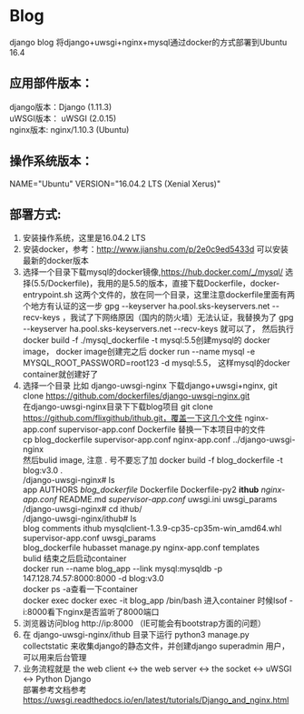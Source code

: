 # Blog
django blog
将django+uwsgi+nginx+mysql通过docker的方式部署到Ubuntu 16.4
## 应用部件版本：
django版本：Django (1.11.3)  
uWSGI版本： uWSGI (2.0.15)  
nginx版本:  nginx/1.10.3 (Ubuntu)  
## 操作系统版本：
NAME="Ubuntu"
VERSION="16.04.2 LTS (Xenial Xerus)"  
## 部署方式:
1. 安装操作系统，这里是16.04.2 LTS  
2. 安装docker，参考：http://www.jianshu.com/p/2e0c9ed5433d 可以安装最新的docker版本  
3. 选择一个目录下载mysql的docker镜像,https://hub.docker.com/_/mysql/ 选择(5.5/Dockerfile)，我用的是5.5的版本，直接下载Dockerfile，docker-entrypoint.sh
   这两个文件的，放在同一个目录，这里注意dockerfile里面有两个地方有认证的这一步 gpg --keyserver ha.pool.sks-keyservers.net --recv-keys ，我试了下网络原因（国内的防火墙）无法认证，我替换为了
   gpg --keyserver ha.pool.sks-keyservers.net --recv-keys 就可以了，
   然后执行docker build -f ./mysql_dockerfile -t mysql:5.5创建mysql的 docker image，
   docker image创建完之后 docker run --name mysql -e MYSQL_ROOT_PASSWORD=root123 -d mysql:5.5， 这样mysql的docker container就创建好了  
4. 选择一个目录 比如 django-uwsgi-nginx 下载django+uwsgi+nginx, git clone https://github.com/dockerfiles/django-uwsgi-nginx.git  
   在django-uwsgi-nginx目录下下载blog项目 git clone https://github.com/flixgithub/ithub.git，覆盖一下这几个文件 nginx-app.conf supervisor-app.conf Dockerfile
   替换一下本项目中的文件  
   cp blog_dockerfile supervisor-app.conf nginx-app.conf ../django-uwsgi-nginx  
   然后bulid image, 注意 . 号不要忘了加 docker build -f blog_dockerfile -t blog:v3.0 .   
   /django-uwsgi-nginx# ls  
   app  AUTHORS  *blog_dockerfile*  Dockerfile  Dockerfile-py2  **ithub**  *nginx-app.conf*  README.md  *supervisor-app.conf*  uwsgi.ini  uwsgi_params  
   /django-uwsgi-nginx# cd ithub/  
   /django-uwsgi-nginx/ithub# ls  
   blog             comments  ithub      mysqlclient-1.3.9-cp35-cp35m-win_amd64.whl  supervisor-app.conf  uwsgi_params  
   blog_dockerfile  hubasset  manage.py  nginx-app.conf                              templates  
   bulid 结束之后启动container  
   docker run --name blog_app --link mysql:mysqldb -p 147.128.74.57:8000:8000 -d blog:v3.0  
   docker ps -a查看一下container  
   docker exec docker exec -it blog_app /bin/bash 进入container 时候lsof -i:8000看下nginx是否监听了8000端口  
 5. 浏览器访问blog http://ip:8000 （IE可能会有bootstrap方面的问题）
 6. 在 django-uwsgi-nginx/ithub 目录下运行 python3 manage.py collectstatic 来收集django的静态文件，并创建django superadmin 用户，可以用来后台管理
 7. 业务流程就是  the web client <-> the web server <-> the socket <-> uWSGI <-> Python Django  
    部署参考文档参考 https://uwsgi.readthedocs.io/en/latest/tutorials/Django_and_nginx.html
